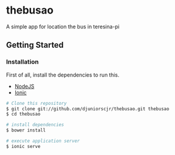# thebusao
A simple app for location the bus in teresina-pi

## Getting Started

### Installation

First of all, install the dependencies to run this.

- [NodeJS](http://nodejs.org/)
- [Ionic](http://ionicframework.com/)


```sh
# Clone this repository
$ git clone git://github.com/djuniorscjr/thebusao.git thebusao
$ cd thebusao

# install dependencies
$ bower install

# execute application server
$ ionic serve
```
